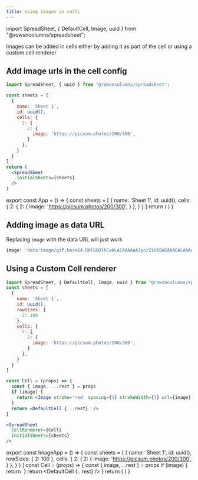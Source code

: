 ```yaml
---
title: Using images in cells
---
```

import SpreadSheet, { DefaultCell, Image, uuid } from "@rowsncolumns/spreadsheet";

Images can be added in cells either by adding it as part of the cell or using a custom cell renderer

## Add image urls in the cell config

```jsx
import SpreadSheet, { uuid } from "@rowsncolumns/spreadsheet";

const sheets = [
  {
    name: 'Sheet 1',
    id: uuid(),
    cells: {
      2: {
        2: {
          image: 'https://picsum.photos/200/300',
        }
      },
    }
  }
]
return (
  <SpreadSheet
    initialSheets={sheets}
  />
)
```

export const App = () => {
  const sheets = [
    {
      name: 'Sheet 1',
      id: uuid(),
      cells: {
        2: {
          2: {
            image: 'https://picsum.photos/200/300',
          }
        },
      }
    }
  ]
  return (
    <SpreadSheet
      initialSheets={sheets}
    />
  )
}

<App />


## Adding image as data URL

Replacing `image` with the data URL will just work

```jsx
image: 'data:image/gif;base64,R0lGODlhCwALAIAAAAAA3pn/ZiH5BAEAAAEALAAAAAALAAsAAAIUhA+hkcuO4lmNVindo7qyrIXiGBYAOw=='
```

## Using a Custom Cell renderer

```jsx
import SpreadSheet, { DefaultCell, Image, uuid } from "@rowsncolumns/spreadsheet";
const sheets = [
  {
    name: 'Sheet 1',
    id: uuid(),
    rowSizes: {
      2: 100
    },
    cells: {
      2: {
        2: {
          image: 'https://picsum.photos/200/300',
        }
      },
    }
  }
]

const Cell = (props) => {
  const { image, ...rest } = props
  if (image) {
    return <Image stroke='red' spacing={1} strokeWidth={1} url={image} x={props.x} y={props.y} width={props.width} height={props.height} />
  }
  return <DefaultCell {...rest}  />
}

<SpreadSheet
  CellRenderer={Cell}
  initialSheets={sheets}
/>
```

export const ImageApp = () => {
  const sheets = [
    {
      name: 'Sheet 1',
      id: uuid(),
      rowSizes: {
        2: 100
      },
      cells: {
        2: {
          2: {
            image: 'https://picsum.photos/200/300',
          }
        },
      }
    }
  ]
  const Cell = (props) => {
    const { image, ...rest } = props
    if (image) {
      return <Image stroke='red' spacing={1} strokeWidth={1} url={image} x={props.x} y={props.y} width={props.width} height={props.height} />
    }
    return <DefaultCell {...rest}  />
  }
  return (
    <SpreadSheet
      initialSheets={sheets}
      CellRenderer={Cell}
    />
  )
}

<ImageApp />